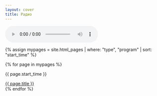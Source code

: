 ```yaml
---
layout: cover
title: Радио
---
```


<!-- Основной градиентный фон -->
<div class="gradient"></div>

<!-- Аудиоплеер, скрытый по умолчанию -->
<audio id="audioPlayer" controls></audio>

<!-- Блок с мигающим кружком и текущим временем -->
<div class="header-info">
  <div class="blinking-circle"></div>
  <div id="currentTime" class="time-display"></div>
</div>

<!-- Сетка программ -->
<div id="programsContainer" class="programs-grid">
  <!-- Цикл по страницам с фильтрацией и сортировкой -->
  {% assign mypages = site.html_pages | where: "type", "program" | sort: "start_time" %}

  <!-- Вывод программ в сетке 6 на 4 -->
  {% for page in mypages %}
    <div class="program-card">
      <p class="program_time">{{ page.start_time }}</p>
      <a href="{{ site.baseurl }}{{ page.permalink }}">{{ page.title }}</a>
    </div>
  {% endfor %}
</div>

<!-- Подключение скрипта для обновления времени -->
<script src="{{ site.baseurl }}/assets/js/audioPlayer.js"></script>
<script>
  function updateTime() {
    const timeElement = document.getElementById('currentTime');
    const now = new Date();
    timeElement.textContent = now.toLocaleTimeString();
  }

  // Обновляем время каждую секунду
  setInterval(updateTime, 1000);
  updateTime();
</script>

